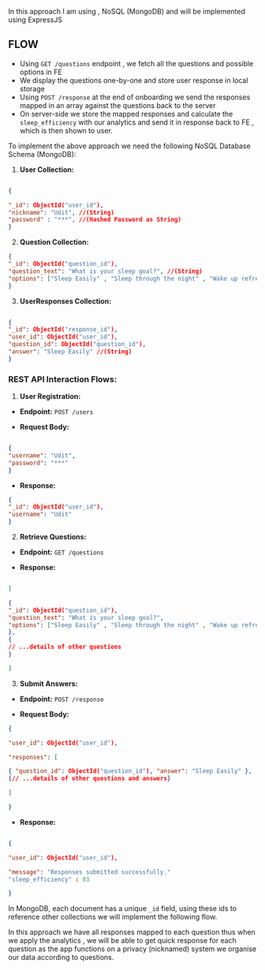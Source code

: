 In this approach I am using , NoSQL (MongoDB) and will be implemented using ExpressJS 

## FLOW
* Using `GET /questions` endpoint , we fetch all the questions and possible options in FE
* We display the questions one-by-one and store user response in local storage
* Using `POST /response` at the end of onboarding we send the responses mapped in an array against the questions back to the server
* On server-side we store the mapped responses and calculate the `sleep_efficiency` with our analytics and send it in response back to FE , which is then shown to user.

To implement the above approach we need the following NoSQL Database Schema (MongoDB):
  
1. **User Collection:**

```json

{

"_id": ObjectId("user_id"),
"nickname": "Udit", //(String)
"password" : "***", //(Hashed Password as String)
}

```

2. **Question Collection:**

```json
{
"_id": ObjectId("question_id"),
"question_text": "What is your sleep goal?", //(String)
"options": ["Sleep Easily" , "Sleep through the night" , "Wake up refreshed"],  //([String])
}

```
  

3. **UserResponses Collection:**

```json

{
"_id": ObjectId("response_id"),
"user_id": ObjectId("user_id"),
"question_id": ObjectId("question_id"),
"answer": "Sleep Easily" //(String)
}

```

  

### REST API Interaction Flows:

  

1. **User Registration:**

  

- **Endpoint:** `POST /users`

- **Request Body:**

```json

{
"username": "Udit",
"password": "***"
}

```

- **Response:**

```json
{
"_id": ObjectId("user_id"),
"username": "Udit"
}
```


2. **Retrieve Questions:**

- **Endpoint:** `GET /questions`

- **Response:**

```json

[

{
"_id": ObjectId("question_id"),
"question_text": "What is your sleep goal?",
"options": ["Sleep Easily" , "Sleep through the night" , "Wake up refreshed"]
},
{
// ...details of other questions
}

]

```

  

3. **Submit Answers:**

- **Endpoint:** `POST /response`

- **Request Body:**

```json
{

"user_id": ObjectId("user_id"),

"responses": [

{ "question_id": ObjectId("question_id"), "answer": "Sleep Easily" },
{// ...details of other questions and answers}

]

}

```

- **Response:**

```json

{

"user_id": ObjectId("user_id"),

"message": "Responses submitted successfully."
"sleep_efficiency" : 83 

}
```

In MongoDB, each document has a unique `_id` field, using these ids to reference other collections we will implement the following flow.

In this approach we have all responses mapped to each question thus when we apply the analytics , we will be able to get quick response for each question as the app functions on a privacy (nicknamed) system we organise our data according to questions.
